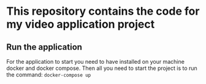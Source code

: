 # This repository contains the code for my video application project

## **Run the application**

For the application to start you need to have installed on your machine docker and docker compose. Then all you need to start the project is to run the command: `docker-compose up`
